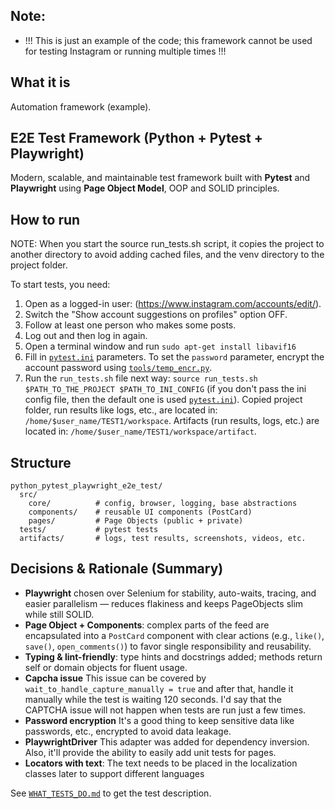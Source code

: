 ## Note:
 - !!! This is just an example of the code; this framework cannot be used for testing Instagram or running multiple times !!!

## What it is
Automation framework (example).

## E2E Test Framework (Python + Pytest + Playwright)

Modern, scalable, and maintainable test framework built with **Pytest** and **Playwright** using **Page Object Model**,
OOP and SOLID principles.

## How to run

NOTE: When you start the source run_tests.sh script, it copies the project to another directory to avoid adding cached files, and the venv directory to the project folder. 

To start tests, you need:

1. Open as a logged-in user: (https://www.instagram.com/accounts/edit/).
2. Switch the "Show account suggestions on profiles" option OFF.
3. Follow at least one person who makes some posts.
4. Log out and then log in again.
5. Open a terminal window and run `sudo apt-get install libavif16`
6. Fill in [`pytest.ini`](./pytest.ini) parameters. 
   To set the `password` parameter, encrypt the account password using [`tools/temp_encr.py`](./tools/temp_encr.py).
7. Run the `run_tests.sh` file next way: `source run_tests.sh $PATH_TO_THE_PROJECT $PATH_TO_INI_CONFIG` (if you don't pass the ini config file, then the default one is used [`pytest.ini`](./pytest.ini)). 
   Copied project folder, run results like logs, etc., are located in: `/home/$user_name/TEST1/workspace`. 
   Artifacts (run results, logs, etc.) are located in: `/home/$user_name/TEST1/workspace/artifact`.

## Structure

```
python_pytest_playwright_e2e_test/
  src/
    core/          # config, browser, logging, base abstractions
    components/    # reusable UI components (PostCard)
    pages/         # Page Objects (public + private)
  tests/           # pytest tests
  artifacts/       # logs, test results, screenshots, videos, etc.
```

## Decisions & Rationale (Summary)

- **Playwright** chosen over Selenium for stability, auto-waits, tracing, and easier parallelism — reduces flakiness and 
  keeps PageObjects slim while still SOLID.
- **Page Object + Components**: complex parts of the feed are encapsulated into a `PostCard` component with clear actions 
  (e.g., `like()`, `save()`, `open_comments()`) to favor single responsibility and reusability.
- **Typing & lint-friendly**: type hints and docstrings added; methods return self or domain objects for fluent usage.
- **Capcha issue** This issue can be covered by `wait_to_handle_capture_manually = true` and after that, handle it manually 
  while the test is waiting 120 seconds. I'd say that the CAPTCHA issue will not happen when tests are run just a few times.
- **Password encryption** It's a good thing to keep sensitive data like passwords, etc., encrypted to avoid data leakage.
- **PlaywrightDriver** This adapter was added for dependency inversion. Also, it'll provide the ability to easily add unit tests for pages.
- **Locators with text**: The text needs to be placed in the localization classes later to support different languages

See [`WHAT_TESTS_DO.md`](./WHAT_TESTS_DO.md) to get the test description.

